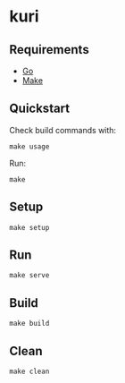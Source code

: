 # kuri

## Requirements

* [Go](https://go.dev/)
* [Make](https://www.gnu.org/software/make/)

## Quickstart

Check build commands with:
```
make usage
```

Run:
```
make
```

## Setup

```
make setup
```

## Run

```
make serve
```

## Build

```
make build
```

## Clean

```
make clean
```
